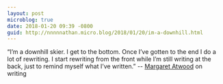 ```yaml
---
layout: post
microblog: true
date: 2018-01-20 09:39 -0800
guid: http://nnnnnathan.micro.blog/2018/01/20/im-a-downhill.html
---
```

“I’m a downhill skier. I get to the bottom. Once I’ve gotten to the end I do a lot of rewriting. I start rewriting from the front while I’m still writing at the back, just to remind myself what I’ve written.” -- [Margaret Atwood](https://www.theguardian.com/books/2018/jan/20/margaret-atwood-i-am-not-a-prophet-science-fiction-is-about-now) on writing
